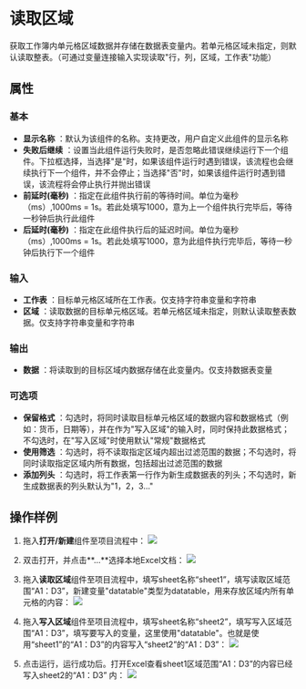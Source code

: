 # 读取区域

获取工作簿内单元格区域数据并存储在数据表变量内。若单元格区域未指定，则默认读取整表。（可通过变量连接输入实现读取&quot;行，列，区域，工作表&quot;功能）

## 属性

### 基本

- **显示名称** ：默认为该组件的名称。支持更改，用户自定义此组件的显示名称
- **失败后继续** ：设置当此组件运行失败时，是否忽略此错误继续运行下一个组件。下拉框选择，当选择"是"时，如果该组件运行时遇到错误，该流程也会继续执行下一个组件，并不会停止；当选择"否"时，如果该组件运行时遇到错误，该流程将会停止执行并抛出错误
- **前延时(毫秒)** ：指定在此组件执行前的等待时间。单位为毫秒（ms）,1000ms = 1s。若此处填写1000，意为上一个组件执行完毕后，等待一秒钟后执行此组件
- **后延时(毫秒)** ：指定在此组件执行后的延迟时间。单位为毫秒（ms）,1000ms = 1s。若此处填写1000，意为此组件执行完毕后，等待一秒钟后执行下一个组件

### 输入

- **工作表** ：目标单元格区域所在工作表。仅支持字符串变量和字符串
- **区域** ：读取数据的目标单元格区域。若单元格区域未指定，则默认读取整表数据。仅支持字符串变量和字符串

### 输出

- **数据** ：将读取到的目标区域内数据存储在此变量内。仅支持数据表变量

### 可选项

- **保留格式** ：勾选时，将同时读取目标单元格区域的数据内容和数据格式（例如：货币，日期等），并在作为&quot;写入区域&quot;的输入时，同时保持此数据格式；不勾选时，在&quot;写入区域&quot;时使用默认&quot;常规&quot;数据格式
- **使用筛选** ：勾选时，将不读取指定区域内超出过滤范围的数据；不勾选时，将同时读取指定区域内所有数据，包括超出过滤范围的数据
- **添加列头** ：勾选时，将工作表第一行作为新生成数据表的列头；不勾选时，新生成数据表的列头默认为&quot;1，2，3…&quot;

## 操作样例

1. 拖入**打开/新建**组件至项目流程中：
![](https://docimages.blob.core.chinacloudapi.cn/images/Activities/OpenExcel1.png)

2. 双击打开，并点击**...**选择本地Excel文档：
![](https://docimages.blob.core.chinacloudapi.cn/images/Activities/OpenExcel2.png)

3. 拖入**读取区域**组件至项目流程中，填写sheet名称“sheet1”，填写读取区域范围“A1：D3”，新建变量"datatable"类型为datatable，用来存放区域内所有单元格的内容：
![](https://docimages.blob.core.chinacloudapi.cn/images/Activities/ReadRange1.png)

4. 拖入**写入区域**组件至项目流程中，填写sheet名称“sheet2”，填写写入区域范围“A1：D3”，填写要写入的变量，这里使用"datatable"。也就是使用“sheet1”的“A1：D3”的内容写入“sheet2”的“A1：D3”：
![](https://docimages.blob.core.chinacloudapi.cn/images/Activities/ReadRange2.png)

5. 点击运行，运行成功后。打开Excel查看sheet1区域范围“A1：D3”的内容已经写入sheet2的“A1：D3” 内：
![](https://docimages.blob.core.chinacloudapi.cn/images/Activities/ReadRange3.png)